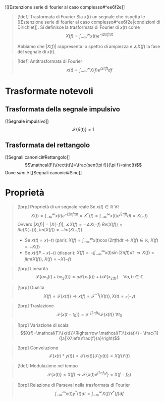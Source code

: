 ![[Estenzione serie di fourier al caso complesso#^ee6f2e]]

>[!def] Trasformata di Fourier
> Sia $x(t)$ un segnale che rispetta le [[Estenzione serie di fourier al caso complesso#^ee6f2e|condizioni di Dirichlet]].
> Si definisce la trasformata di Fourier di $x(t)$ come
> $$X(f)=\int_{-\infty}^{\infty}x(t)e^{-j2\pi f tdt}$$
> 
> Abbiamo che $|X(f)|$ rappresenta lo spettro di ampiezza e $\measuredangle X(f)$ la fase del segnale di $x(t)$.

>[!def] Antitrasformata di Fourier
>$$x(t)=\int_{-\infty}^{\infty}X(f)e^{j2\pi ft} df$$

# Trasformate notevoli
## Trasformata della segnale impulsivo
[[Segnale impulsivo]]
$$\mathcal{F}\{\delta(t)\}=1$$
## Trasformata del rettangolo
[[Segnali canonici#Rettangolo]]
$$\mathcal{F}\{rect(t)\}=\frac{sen(\pi f)}{\pi f}=sinc(f)$$
Dove $sinc$ è [[Segnali canonici#Sinc]]
# Proprietà

>[!prp] Proprietà di un segnale reale
>Se $x(t)\in \mathbb{R} \ \forall t$
>$$X(f)=\int_{-\infty}^{\infty}x(t)e^{-j2\pi f t dt} = X^{*}(f)=\int_{-\infty}^{\infty}x(t)e^{j 2\pi ft} dt=X(-f)$$
>Ovvero $|X(f)|=|X(-f)|, \ \measuredangle X(f)=-\measuredangle X(-f)$
>$Re(X(f))=Re(X(-f)),\ Im(X(f))=-Im(X(-f))$
>
>- Se $x(t)=x(-t)$ (pari):
>$X(f)=\int_{-\infty}^{\infty} x(t)\cos(2\pi ft) dt\Rightarrow X(f)\in \mathbb{R}, \ X(f)=-X(f)$
>- Se $x(t) P -x(-t)$ (dispari):
>$X(f)=-j\int_{-\infty}^{\infty}x(t)\sin(2\pi f t)dt\ \Rightarrow X(f)= jIm(X(f)),\ X(f)=-X(-f)$
>

>[!prp] Linearità
>$$\mathcal{F}\{ax_1(t)+bx_2(t)\}=a\mathcal{F}\{x_{1}(t)\}+b\mathcal{F}\{x_{2(t)}\}\quad \forall a,b\in \mathbb{C}$$

>[!prp] Dualità
>$$X(f)=\mathcal{F}\{x(t)\}\Rightarrow x(f)=\mathcal{F}^{-1}\{X(t)\}, X(t)=\mathcal{x(-f)}$$

>[!prp] Traslazione
>$$\mathcal{F}\{x(t-t_{0})\}= e^{-j2\pi ft_{0}}\mathcal{F}\{x(t)\}\ \forall t_{0} $$

>[!prp] Variazione di scala
>$$X(f)=\mathcal{F}\{x(t)\}\Rightarrow \mathcal{F}\{x(at)\}= \frac{1}{|a|}X\left(\frac{f}{a}\right)$$

>[!prp] Convoluzione
>$$\mathcal{F}\{x(t)*y(t)\}=\mathcal{F}\{x(t)\}\mathcal{F}\{y(t)\}=X(f)Y(f)$$

>[!def] Modulazione nel tempo
>$$\mathcal{F}\{x(t)\}=X(f)\Rightarrow \mathcal{F}\{x(t)e^{j2\pi f_{0}t}\}=X(f-f_{0})$$

>[!prp] Relazione di Parseval nella trasformata di Fourier
>$$\int_{-\infty}^{\infty}x(t)y^{*}(t)dt=\int_{-\infty}^{\infty}X(f)Y^{*}(f)df$$

